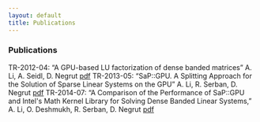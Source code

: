 ```yaml
---
layout: default
title: Publications
---
```


### Publications

TR-2012-04: &#8220;A GPU-based LU factorization of dense banded matrices&#8221; A. Li, A. Seidl, D. Negrut [pdf](http://sbel.wisc.edu/documents/TR-2012-04.pdf)
TR-2013-05: &#8220;SaP::GPU. A Splitting Approach for the Solution of Sparse Linear Systems on the GPU&#8221; A. Li, R. Serban, D. Negrut [pdf](http://sbel.wisc.edu/documents/TR-2013-05.pdf)
TR-2014-07: &#8220;A Comparison of the Performance of SaP::GPU and Intel's Math Kernel Library for Solving Dense Banded Linear Systems,&#8221; A. Li, O. Deshmukh, R. Serban, D. Negrut [pdf](http://sbel.wisc.edu/documents/TR-2014-07.pdf)

